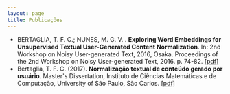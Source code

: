```yaml
---
layout: page
title: Publicações
---
```


<ul>
<li>
BERTAGLIA, T. F. C.; NUNES, M. G. V. . <b>Exploring Word Embeddings for Unsupervised Textual User-Generated Content Normalization</b>.
In: 2nd Workshop on Noisy User-generated Text, 2016, Osaka. Proceedings of the 2nd Workshop on
Noisy User-generated Text, 2016. p. 74-82. <a href="http://anthology.aclweb.org/W/W16/W16-3916.pdf">[pdf]</a>
</li>
<li>
Bertaglia, T. F. C. (2017). <b>Normalização textual de conteúdo gerado por usuário</b>. Master's Dissertation, Instituto de Ciências Matemáticas e de Computação, University of São Paulo, São Carlos. <a href="http://www.teses.usp.br/teses/disponiveis/55/55134/tde-10112017-170919/en.php">[pdf]</a>
</li>
</ul>
